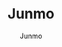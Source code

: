 ---
title: Junmo
keywords: 
avatar: /_image/avatar.jpg
cover: /_image/cover.jpg
posts_per_page: 5
post_content_type: markdown
post_paragraph_indent: no
file_path: album
show_toc: no
mathjax: yes
disqus: 
duoshuo: 
template_priority: self
template_inherit: yes
template_clone_allowed: yes
autoreload: auto
post_url_format: normal
scripts_per_page: 
scripts_for_doc: 
domain: junmo.farbox.com
domains:
- junmo.farbox.com
dns: 
auto_image: no
comment: no
sync_by_3rd: no
sync_by_3rd_public: no
outside_links_allowed: no
score_degree: 
hidden_urls: 
users: 
client_date: 1494152474428

subtitle: 
author: Junmo
authorinfo: 研究生在读
somethingtitle: 
something: 

facebook: http://facebook.com/junmo1215
google: 
twitter: 
github: https://github.com/ljm1992
linkedin: 
pinterest: 
delicious: 
pinboard: 
instagram: 
weibo: 
qq: 
qq2: 
qqqun: 
qqqunname: 
weixin: 
douban: 
fanfou: 
zhihu: https://www.zhihu.com/people/junmo-lu/activities
email: mailto:997128120@qq.com
rss: /feed

alipay: 
highlight: true
analytics: <script type="text/javascript">var _gaq=_gaq||[];_gaq.push(['_setAccount','UA-xxxxxxx-x']);_gaq.push(['_trackPageview']);(function(){var ga=document.createElement('script');ga.type='text/javascript';ga.async=true;ga.src=('https:'==document.location.protocol?'https://ssl':'http://www')+'.google-analytics.com/ga.js';var s=document.getElementsByTagName('script')[0];s.parentNode.insertBefore(ga,s)})();</script>
socialshare:
---
